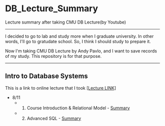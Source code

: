 # DB_Lecture_Summary
Lecture summary after taking CMU DB Lecture(by Youtube)

***
I decided to go to lab and study more when I graduate university.
In other words, I'll go to gratudate school. So, I think I should study to prepare it.

Now I'm taking CMU DB Lecture by Andy Pavlo, and I want to save records of my study.
This repository is for that purpose.
***
## Intro to Database Systems
This is a link to online lecture that I took
[[Lecture LINK]](https://www.youtube.com/watch?v=oeYBdghaIjc&list=PLSE8ODhjZXjbohkNBWQs_otTrBTrjyohi)

- 8/11<br>
  - 01. Course Introduction & Relational Model - [Summary](https://github.com/pch6828/DB_Lecture_Summary/blob/master/Intro%20to%20Database%20Systems/01-Course_Introduction_%26_Relational_Model.pdf)
  - 02. Advanced SQL - [Summary](https://github.com/pch6828/DB_Lecture_Summary/blob/master/Intro%20to%20Database%20Systems/02-Advanced_SQL.pdf)
